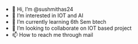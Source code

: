 - 👋 Hi, I’m @sushmithas24
- 👀 I’m interested in IOT and AI
- 🌱 I’m currently learning 6th Sem btech
- 💞️ I’m looking to collaborate on IOT based project
- 📫 How to reach me through mail

<!---
sushmithas24/sushmithas24 is a ✨ special ✨ repository because its `README.md` (this file) appears on your GitHub profile.
You can click the Preview link to take a look at your changes.
--->
